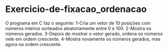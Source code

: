 # Exercicio-de-fixacao_ordenacao

O programa em C faz o seguinte: 
1-Cria um vetor de 10 posições com números inteiros sorteados aleatoriamente entre 0 e 100. 
2-Mostra os números gerados. 3-Depois de mostrar o vetor gerado, ordena os números nele em ordem crescente. 
4-Mostra novamente os números gerados, mas agora na ordem crescente.
